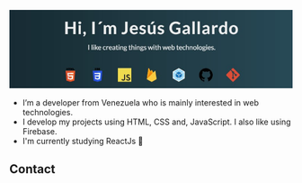 
![Banner](./portfolioBanner3.jpg)

* I’m a developer from Venezuela who is mainly interested in web technologies.
* I develop my projects using HTML, CSS and, JavaScript. I also like using Firebase.
* I'm currently studying ReactJs 💙

## Contact
